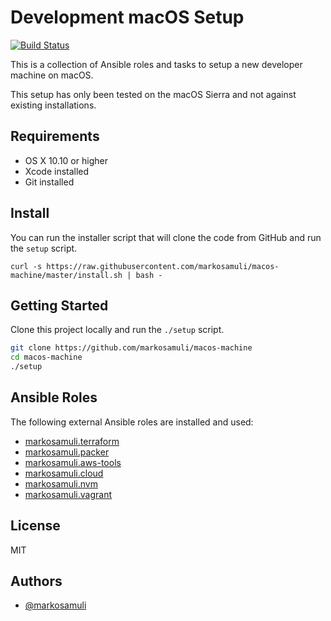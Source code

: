 Development macOS Setup
=======================

[![Build Status](https://travis-ci.org/markosamuli/macos-machine.svg?branch=master)](https://travis-ci.org/markosamuli/macos-machine)

This is a collection of Ansible roles and tasks to setup a new developer machine on macOS.

This setup has only been tested on the macOS Sierra and not against existing installations.

Requirements
------------

- OS X 10.10 or higher
- Xcode installed
- Git installed

Install
-------

You can run the installer script that will clone the code from GitHub and run the `setup` script.

```
curl -s https://raw.githubusercontent.com/markosamuli/macos-machine/master/install.sh | bash -
```

Getting Started
---------------

Clone this project locally and run the `./setup` script.

```bash
git clone https://github.com/markosamuli/macos-machine
cd macos-machine
./setup
```

Ansible Roles
-------------

The following external Ansible roles are installed and used:

- [markosamuli.terraform](https://github.com/markosamuli/ansible-terraform)
- [markosamuli.packer](https://github.com/markosamuli/ansible-packer)
- [markosamuli.aws-tools](https://github.com/markosamuli/ansible-aws-tools)
- [markosamuli.cloud](https://github.com/markosamuli/ansible-cloud)
- [markosamuli.nvm](https://github.com/markosamuli/ansible-nvm)
- [markosamuli.vagrant](https://github.com/markosamuli/ansible-vagrant)

License
-------

MIT

Authors
-------

- [@markosamuli](https://github.com/markosamuli)

